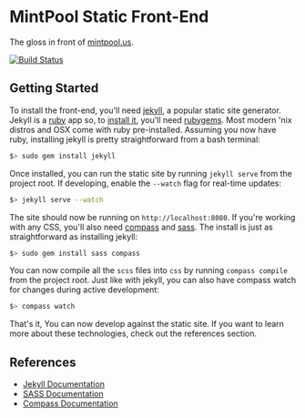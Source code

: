 MintPool Static Front-End
===========================
The gloss in front of [mintpool.us][1].

[![Build Status](https://travis-ci.org/azoff/mintpool-website.png?branch=master)](https://travis-ci.org/azoff/mintpool-website)

Getting Started
---------------
To install the front-end, you'll need [jekyll][2], a popular static site generator. Jekyll is a [ruby][5] app so, to
[install it][3], you'll need [rubygems][4]. Most modern 'nix distros and OSX come with ruby pre-installed. Assuming you
now have ruby, installing jekyll is pretty straightforward from a bash terminal:

```bash
$> sudo gem install jekyll
```

Once installed, you can run the static site by running `jekyll serve` from the project root. If developing, enable the
`--watch` flag for real-time updates:

```bash
$> jekyll serve --watch
```

The site should now be running on `http://localhost:8080`. If you're working with any CSS, you'll also need [compass][6]
and [sass][6]. The install is just as straightforward as installing jekyll:

```bash
$> sudo gem install sass compass
```

You can now compile all the `scss` files into `css` by running `compass compile` from the project root. Just like with
jekyll, you can also have compass watch for changes during active development:

```bash
$> compass watch
```

That's it, You can now develop against the static site. If you want to learn more about these technologies, check out
the references section.

References
----------
- [Jekyll Documentation][8]
- [SASS Documentation][9]
- [Compass Documentation][10]

[1]:http://mintpool.us
[2]:http://jekyllrb.com/
[3]:http://jekyllrb.com/docs/installation/
[4]:http://rubygems.org/
[5]:https://www.ruby-lang.org/en/
[6]:http://compass-style.org/
[7]:http://sass-lang.com/
[8]:http://jekyllrb.com/docs/home/
[9]:http://sass-lang.com/documentation/file.SASS_REFERENCE.html
[10]:http://compass-style.org/reference/compass/
